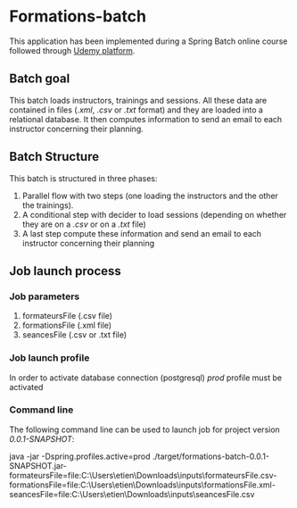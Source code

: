 # Formations-batch
This application has been implemented during a Spring Batch online course followed through [Udemy platform](https://www.udemy.com/course/spring-batch-par-la-pratique/).

## Batch goal
This batch loads instructors, trainings and sessions. All these data are contained in files (*.xml*, *.csv* or *.txt* format) and they are loaded into a relational database. It then computes information to send an email to each instructor concerning their planning.

## Batch Structure
This batch is structured in three phases:
1. Parallel flow with two steps (one loading the instructors and the other the trainings).
2. A conditional step with decider to load sessions (depending on whether they are on a *.csv* or on a *.txt* file)
3. A last step compute these information and send an email to each instructor concerning their planning

## Job launch process
### Job parameters
1. formateursFile (.csv file)
2. formationsFile (.xml file)
3. seancesFile (.csv or .txt file)

### Job launch profile
In order to activate database connection (postgresql) *prod* profile must be activated

### Command line
The following command line can be used to launch job for project version *0.0.1-SNAPSHOT*:

java -jar -Dspring.profiles.active=prod ./target/formations-batch-0.0.1-SNAPSHOT.jar- formateursFile=file:C:\\Users\\etien\\Downloads\\inputs\\formateursFile.csv- formationsFile=file:C:\\Users\\etien\\Downloads\\inputs\\formationsFile.xml- seancesFile=file:C:\\Users\\etien\\Downloads\\inputs\\seancesFile.csv
